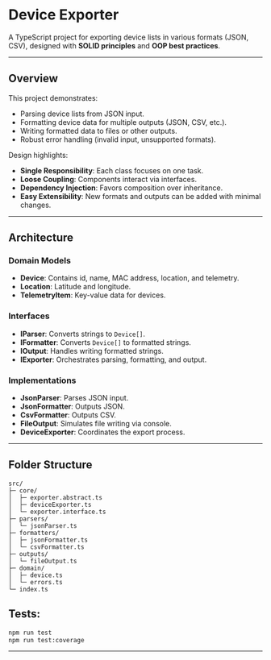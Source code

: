 # Device Exporter

A TypeScript project for exporting device lists in various formats (JSON, CSV), designed with **SOLID principles** and **OOP best practices**.

---

## Overview

This project demonstrates:

- Parsing device lists from JSON input.
- Formatting device data for multiple outputs (JSON, CSV, etc.).
- Writing formatted data to files or other outputs.
- Robust error handling (invalid input, unsupported formats).

Design highlights:

- **Single Responsibility**: Each class focuses on one task.
- **Loose Coupling**: Components interact via interfaces.
- **Dependency Injection**: Favors composition over inheritance.
- **Easy Extensibility**: New formats and outputs can be added with minimal changes.

---

## Architecture

### Domain Models

- **Device**: Contains id, name, MAC address, location, and telemetry.
- **Location**: Latitude and longitude.
- **TelemetryItem**: Key-value data for devices.

### Interfaces

- **IParser**: Converts strings to `Device[]`.
- **IFormatter**: Converts `Device[]` to formatted strings.
- **IOutput**: Handles writing formatted strings.
- **IExporter**: Orchestrates parsing, formatting, and output.

### Implementations

- **JsonParser**: Parses JSON input.
- **JsonFormatter**: Outputs JSON.
- **CsvFormatter**: Outputs CSV.
- **FileOutput**: Simulates file writing via console.
- **DeviceExporter**: Coordinates the export process.

---

## Folder Structure

```
src/
├─ core/
│  ├─ exporter.abstract.ts
│  ├─ deviceExporter.ts
│  └─ exporter.interface.ts
├─ parsers/
│  └─ jsonParser.ts
├─ formatters/
│  ├─ jsonFormatter.ts
│  └─ csvFormatter.ts
├─ outputs/
│  └─ fileOutput.ts
├─ domain/
│  ├─ device.ts
│  └─ errors.ts
└─ index.ts
```

## Tests:

```bash
npm run test
npm run test:coverage
```

---
